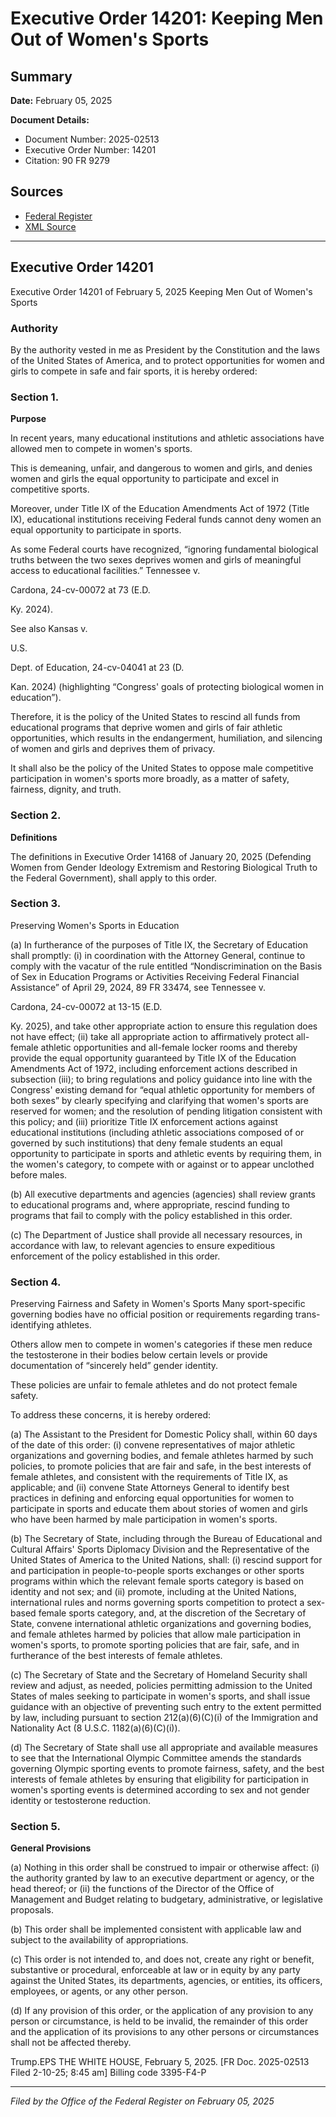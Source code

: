 # Executive Order 14201: Keeping Men Out of Women's Sports

## Summary

**Date:** February 05, 2025

**Document Details:**
- Document Number: 2025-02513
- Executive Order Number: 14201
- Citation: 90 FR 9279

## Sources
- [Federal Register](https://www.federalregister.gov/documents/2025/02/11/2025-02513/keeping-men-out-of-womens-sports)
- [XML Source](https://www.federalregister.gov/documents/full_text/xml/2025/02/11/2025-02513.xml)

---

## Executive Order 14201

Executive Order 14201 of February 5, 2025
Keeping Men Out of Women's Sports
### Authority

By the authority vested in me as President by the Constitution and the laws of the United States of America, and to protect opportunities for women and girls to compete in safe and fair sports, it is hereby ordered:
### Section 1.

**Purpose**

In recent years, many educational institutions and athletic associations have allowed men to compete in women's sports.

This is demeaning, unfair, and dangerous to women and girls, and denies women and girls the equal opportunity to participate and excel in competitive sports.

Moreover, under Title IX of the Education Amendments Act of 1972 (Title IX), educational institutions receiving Federal funds cannot deny women an equal opportunity to participate in sports.

As some Federal courts have recognized, “ignoring fundamental biological truths between the two sexes deprives women and girls of meaningful access to educational facilities.” 
Tennessee
v.

Cardona,
24-cv-00072 at 73 (E.D.

Ky. 2024).

See also 
Kansas
v.

U.S.

Dept. of Education,
24-cv-04041 at 23 (D.

Kan. 2024) (highlighting “Congress' goals of protecting biological women in education”).

Therefore, it is the policy of the United States to rescind all funds from educational programs that deprive women and girls of fair athletic opportunities, which results in the endangerment, humiliation, and silencing of women and girls and deprives them of privacy.

It shall also be the policy of the United States to oppose male competitive participation in women's sports more broadly, as a matter of safety, fairness, dignity, and truth.
### Section 2.

**Definitions**

The definitions in Executive Order 14168 of January 20, 2025 (Defending Women from Gender Ideology Extremism and Restoring Biological Truth to the Federal Government), shall apply to this order.
### Section 3.

Preserving Women's Sports in Education

(a) In furtherance of the purposes of Title IX, the Secretary of Education shall promptly:
    (i) in coordination with the Attorney General, continue to comply with the vacatur of the rule entitled “Nondiscrimination on the Basis of Sex in Education Programs or Activities Receiving Federal Financial Assistance” of April 29, 2024, 89 FR 33474, see 
Tennessee
v.

Cardona,
24-cv-00072 at 13-15 (E.D.

Ky. 2025), and take other appropriate action to ensure this regulation does not have effect;
    (ii) take all appropriate action to affirmatively protect all-female athletic opportunities and all-female locker rooms and thereby provide the equal opportunity guaranteed by Title IX of the Education Amendments Act of 1972, including enforcement actions described in subsection (iii); to bring regulations and policy guidance into line with the Congress' existing demand for “equal athletic opportunity for members of both sexes” by clearly specifying and clarifying that women's sports are reserved for women; and the resolution of pending litigation consistent with this policy; and
    (iii) prioritize Title IX enforcement actions against educational institutions (including athletic associations composed of or governed by such institutions) that deny female students an equal opportunity to participate in sports and athletic events by requiring them, in the women's category, to compete with or against or to appear unclothed before males.

(b) All executive departments and agencies (agencies) shall review grants to educational programs and, where appropriate, rescind funding to programs that fail to comply with the policy established in this order.

(c) The Department of Justice shall provide all necessary resources, in accordance with law, to relevant agencies to ensure expeditious enforcement of the policy established in this order.
### Section 4.

Preserving Fairness and Safety in Women's Sports
Many sport-specific governing bodies have no official position or requirements regarding trans-identifying athletes.

Others allow men to compete in women's categories if these men reduce the testosterone in their bodies below certain levels or provide documentation of “sincerely held” gender identity.

These policies are unfair to female athletes and do not protect female safety.

To address these concerns, it is hereby ordered:

(a) The Assistant to the President for Domestic Policy shall, within 60 days of the date of this order:
    (i) convene representatives of major athletic organizations and governing bodies, and female athletes harmed by such policies, to promote policies that are fair and safe, in the best interests of female athletes, and consistent with the requirements of Title IX, as applicable; and
    (ii) convene State Attorneys General to identify best practices in defining and enforcing equal opportunities for women to participate in sports and educate them about stories of women and girls who have been harmed by male participation in women's sports.

(b) The Secretary of State, including through the Bureau of Educational and Cultural Affairs' Sports Diplomacy Division and the Representative of the United States of America to the United Nations, shall:
    (i) rescind support for and participation in people-to-people sports exchanges or other sports programs within which the relevant female sports category is based on identity and not sex; and
    (ii) promote, including at the United Nations, international rules and norms governing sports competition to protect a sex-based female sports category, and, at the discretion of the Secretary of State, convene international athletic organizations and governing bodies, and female athletes harmed by policies that allow male participation in women's sports, to promote sporting policies that are fair, safe, and in furtherance of the best interests of female athletes.

(c) The Secretary of State and the Secretary of Homeland Security shall review and adjust, as needed, policies permitting admission to the United States of males seeking to participate in women's sports, and shall issue guidance with an objective of preventing such entry to the extent permitted by law, including pursuant to section 212(a)(6)(C)(i) of the Immigration and Nationality Act (8 U.S.C. 1182(a)(6)(C)(i)).

(d) The Secretary of State shall use all appropriate and available measures to see that the International Olympic Committee amends the standards governing Olympic sporting events to promote fairness, safety, and the best interests of female athletes by ensuring that eligibility for participation in women's sporting events is determined according to sex and not gender identity or testosterone reduction.
### Section 5.

**General Provisions**

(a) Nothing in this order shall be construed to impair or otherwise affect:
    (i) the authority granted by law to an executive department or agency, or the head thereof; or
    (ii) the functions of the Director of the Office of Management and Budget relating to budgetary, administrative, or legislative proposals.

(b) This order shall be implemented consistent with applicable law and subject to the availability of appropriations.

(c) This order is not intended to, and does not, create any right or benefit, substantive or procedural, enforceable at law or in equity by any party 
against the United States, its departments, agencies, or entities, its officers, employees, or agents, or any other person.

(d) If any provision of this order, or the application of any provision to any person or circumstance, is held to be invalid, the remainder of this order and the application of its provisions to any other persons or circumstances shall not be affected thereby.

Trump.EPS
THE WHITE HOUSE,
February 5, 2025.
[FR Doc. 2025-02513 
Filed 2-10-25; 8:45 am]
Billing code 3395-F4-P

---

*Filed by the Office of the Federal Register on February 05, 2025*
